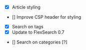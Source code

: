 - [x] Article styling
- [] Improve CSP header for styling
- [x] Search on tags
- [x] Update to FlexSearch 0.7
- [] Search on categories [?]